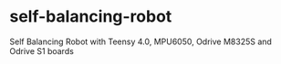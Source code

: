 # self-balancing-robot
Self Balancing Robot with Teensy 4.0, MPU6050, Odrive M8325S and Odrive S1 boards
